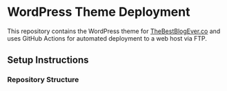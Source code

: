 # WordPress Theme Deployment

This repository contains the WordPress theme for [TheBestBlogEver.co](https://thebestblogever.co) and uses GitHub Actions for automated deployment to a web host via FTP.

## Setup Instructions

### Repository Structure

